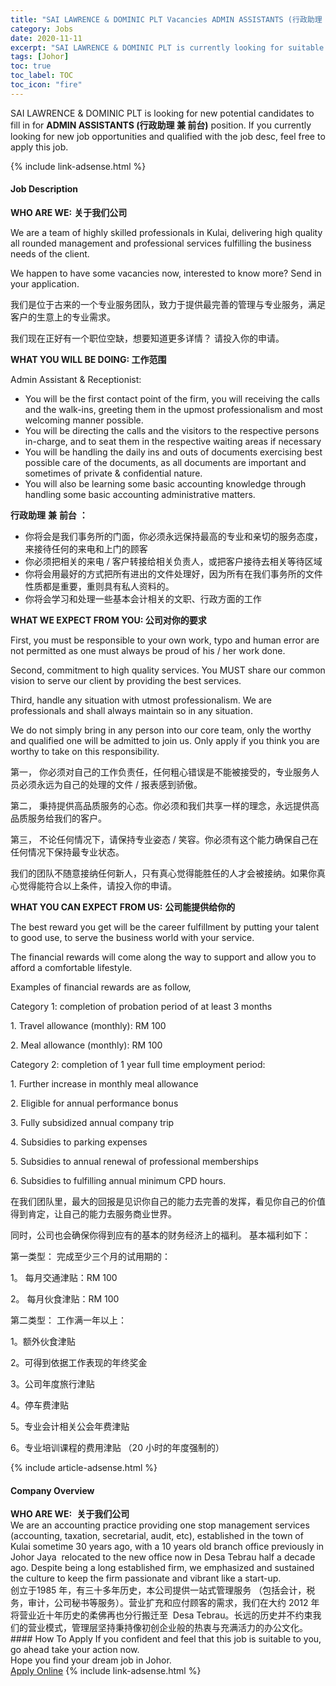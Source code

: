 ```yaml
---
title: "SAI LAWRENCE & DOMINIC PLT Vacancies ADMIN ASSISTANTS (行政助理 兼 前台)" 
category: Jobs 
date: 2020-11-11 
excerpt: "SAI LAWRENCE & DOMINIC PLT is currently looking for suitable person to fill in the ADMIN ASSISTANTS (行政助理 兼 前台) which positioned at Johor" 
tags: [Johor] 
toc: true 
toc_label: TOC 
toc_icon: "fire" 
--- 
```


<p>SAI LAWRENCE & DOMINIC PLT is looking for new potential candidates to fill in for <b>ADMIN ASSISTANTS (行政助理 兼 前台)</b> position. If you currently looking for new job opportunities and qualified with the job desc, feel free to apply this job.
</p>{% include link-adsense.html %} 
<div><div><div><h4>Job Description</h4></div></div><div><div><span><div><p><strong>WHO ARE WE:</strong>&#160;<strong>&#20851;&#20110;&#25105;&#20204;&#20844;&#21496;</strong></p><p>We are a team of highly skilled professionals in Kulai, delivering high quality all rounded management and professional services fulfilling the business needs of the client.</p><p>We happen to have some vacancies now, interested to know more? Send in your application.</p><p>&#25105;&#20204;&#26159;&#20301;&#20110;&#21476;&#26469;&#30340;&#19968;&#20010;&#19987;&#19994;&#26381;&#21153;&#22242;&#38431;&#65292;&#33268;&#21147;&#20110;&#25552;&#20379;&#26368;&#23436;&#21892;&#30340;&#31649;&#29702;&#19982;&#19987;&#19994;&#26381;&#21153;&#65292;&#28385;&#36275;&#23458;&#25143;&#30340;&#29983;&#24847;&#19978;&#30340;&#19987;&#19994;&#38656;&#27714;&#12290;</p><p>&#25105;&#20204;&#29616;&#22312;&#27491;&#22909;&#26377;&#19968;&#20010;&#32844;&#20301;&#31354;&#32570;&#65292;&#24819;&#35201;&#30693;&#36947;&#26356;&#22810;&#35814;&#24773;&#65311; &#35831;&#25237;&#20837;&#20320;&#30340;&#30003;&#35831;&#12290;</p><p><strong>WHAT YOU WILL BE DOING: &#24037;&#20316;&#33539;&#22260;</strong></p><p>Admin Assistant &amp; Receptionist:</p><ul><li>You will be the first contact point of the firm, you will receiving the calls and the walk-ins, greeting them in the upmost professionalism and most welcoming manner possible.</li><li>You will be directing the calls and the visitors to the respective persons in-charge, and to seat them in the respective waiting areas if necessary</li><li>You will be handling the daily ins and outs of documents exercising best possible care of the documents, as all documents are important and sometimes of private &amp; confidential nature.</li><li>You will also be learning some basic accounting knowledge through handling some basic accounting administrative matters.</li></ul><p><strong>&#34892;&#25919;&#21161;&#29702;</strong> <strong>&#20860;</strong> <strong>&#21069;&#21488;</strong> <strong>&#65306;</strong></p><ul><li>&#20320;&#23558;&#20250;&#26159;&#25105;&#20204;&#20107;&#21153;&#25152;&#30340;&#38376;&#38754;&#65292;&#20320;&#24517;&#39035;&#27704;&#36828;&#20445;&#25345;&#26368;&#39640;&#30340;&#19987;&#19994;&#21644;&#20146;&#20999;&#30340;&#26381;&#21153;&#24577;&#24230;&#65292;&#26469;&#25509;&#24453;&#20219;&#20309;&#30340;&#26469;&#30005;&#21644;&#19978;&#38376;&#30340;&#39038;&#23458;</li><li>&#20320;&#24517;&#39035;&#25226;&#30456;&#20851;&#30340;&#26469;&#30005; / &#23458;&#25143;&#36716;&#25509;&#32473;&#30456;&#20851;&#36127;&#36131;&#20154;&#65292;&#25110;&#25226;&#23458;&#25143;&#25509;&#24453;&#21435;&#30456;&#20851;&#31561;&#24453;&#21306;&#22495;</li><li>&#20320;&#23558;&#20250;&#29992;&#26368;&#22909;&#30340;&#26041;&#24335;&#25226;&#25152;&#26377;&#36827;&#20986;&#30340;&#25991;&#20214;&#22788;&#29702;&#22909;&#65292;&#22240;&#20026;&#25152;&#26377;&#22312;&#25105;&#20204;&#20107;&#21153;&#25152;&#30340;&#25991;&#20214;&#24615;&#36136;&#37117;&#26159;&#37325;&#35201;&#65292;&#37325;&#21017;&#20855;&#26377;&#31169;&#20154;&#36164;&#26009;&#30340;&#12290;</li><li>&#20320;&#23558;&#20250;&#23398;&#20064;&#21644;&#22788;&#29702;&#19968;&#20123;&#22522;&#26412;&#20250;&#35745;&#30456;&#20851;&#30340;&#25991;&#32844;&#12289;&#34892;&#25919;&#26041;&#38754;&#30340;&#24037;&#20316;</li></ul><p><strong>WHAT WE EXPECT FROM YOU: &#20844;&#21496;&#23545;&#20320;&#30340;&#35201;&#27714;</strong></p><p>First, you must be responsible to your own work, typo and human error are not permitted as one must always be proud of his / her work done.</p><p>Second, commitment to high quality services. You MUST share our common vision to serve our client by providing the best services.</p><p>Third, handle any situation with utmost professionalism. We are professionals and shall always maintain so in any situation.</p><p>We do not simply bring in any person into our core team, only the worthy and qualified one will be admitted to join us. Only apply if you think you are worthy to take on this responsibility.</p><p>&#31532;&#19968;&#65292; &#20320;&#24517;&#39035;&#23545;&#33258;&#24049;&#30340;&#24037;&#20316;&#36127;&#36131;&#20219;&#65292;&#20219;&#20309;&#31895;&#24515;&#38169;&#35823;&#26159;&#19981;&#33021;&#34987;&#25509;&#21463;&#30340;&#65292;&#19987;&#19994;&#26381;&#21153;&#20154;&#21592;&#24517;&#39035;&#27704;&#36828;&#20026;&#33258;&#24049;&#30340;&#22788;&#29702;&#30340;&#25991;&#20214; / &#25253;&#34920;&#24863;&#21040;&#39556;&#20658;&#12290;</p><p>&#31532;&#20108;&#65292; &#31177;&#25345;&#25552;&#20379;&#39640;&#21697;&#36136;&#26381;&#21153;&#30340;&#24515;&#24577;&#12290;&#20320;&#24517;&#39035;&#21644;&#25105;&#20204;&#20849;&#20139;&#19968;&#26679;&#30340;&#29702;&#24565;&#65292;&#27704;&#36828;&#25552;&#20379;&#39640;&#21697;&#36136;&#26381;&#21153;&#32473;&#25105;&#20204;&#30340;&#23458;&#25143;&#12290;</p><p>&#31532;&#19977;&#65292; &#19981;&#35770;&#20219;&#20309;&#24773;&#20917;&#19979;&#65292;&#35831;&#20445;&#25345;&#19987;&#19994;&#23039;&#24577; / &#31505;&#23481;&#12290;&#20320;&#24517;&#39035;&#26377;&#36825;&#20010;&#33021;&#21147;&#30830;&#20445;&#33258;&#24049;&#22312;&#20219;&#20309;&#24773;&#20917;&#19979;&#20445;&#25345;&#26368;&#19987;&#19994;&#29366;&#24577;&#12290;</p><p>&#25105;&#20204;&#30340;&#22242;&#38431;&#19981;&#38543;&#24847;&#25509;&#32435;&#20219;&#20309;&#26032;&#20154;&#65292;&#21482;&#26377;&#30495;&#24515;&#35273;&#24471;&#33021;&#32988;&#20219;&#30340;&#20154;&#25165;&#20250;&#34987;&#25509;&#32435;&#12290;&#22914;&#26524;&#20320;&#30495;&#24515;&#35273;&#24471;&#33021;&#31526;&#21512;&#20197;&#19978;&#26465;&#20214;&#65292;&#35831;&#25237;&#20837;&#20320;&#30340;&#30003;&#35831;&#12290;&#160;</p><p><strong>WHAT YOU CAN EXPECT FROM US:</strong> <strong>&#20844;&#21496;&#33021;&#25552;&#20379;&#32473;&#20320;&#30340;</strong></p><p>The best reward you get will be the career fulfillment by putting your talent to good use, to serve the business world with your service.</p><p>The financial rewards will come along the way to support and allow you to afford a comfortable lifestyle.</p><p>Examples of financial rewards are as follow,</p><p>Category 1: completion of probation period of at least 3 months</p><p>1. Travel allowance (monthly): RM 100</p><p>2. Meal allowance (monthly): RM 100</p><p>Category 2: completion of 1 year full time employment period:</p><p>1. Further increase in monthly meal allowance</p><p>2. Eligible for annual performance bonus</p><p>3. Fully subsidized annual company trip</p><p>4. Subsidies to parking expenses</p><p>5. Subsidies to annual renewal of professional memberships</p><p>6. Subsidies to fulfilling annual minimum CPD hours.</p><p>&#22312;&#25105;&#20204;&#22242;&#38431;&#37324;&#65292;&#26368;&#22823;&#30340;&#22238;&#25253;&#26159;&#35265;&#35782;&#20320;&#33258;&#24049;&#30340;&#33021;&#21147;&#21435;&#23436;&#21892;&#30340;&#21457;&#25381;&#65292;&#30475;&#35265;&#20320;&#33258;&#24049;&#30340;&#20215;&#20540;&#24471;&#21040;&#32943;&#23450;&#65292;&#35753;&#33258;&#24049;&#30340;&#33021;&#21147;&#21435;&#26381;&#21153;&#21830;&#19994;&#19990;&#30028;&#12290;</p><p>&#21516;&#26102;&#65292;&#20844;&#21496;&#20063;&#20250;&#30830;&#20445;&#20320;&#24471;&#21040;&#24212;&#26377;&#30340;&#22522;&#26412;&#30340;&#36130;&#21153;&#32463;&#27982;&#19978;&#30340;&#31119;&#21033;&#12290; &#22522;&#26412;&#31119;&#21033;&#22914;&#19979;&#65306;</p><p>&#31532;&#19968;&#31867;&#22411;&#65306; &#23436;&#25104;&#33267;&#23569;&#19977;&#20010;&#26376;&#30340;&#35797;&#29992;&#26399;&#30340;&#65306;</p><p>1&#12290; &#27599;&#26376;&#20132;&#36890;&#27941;&#36148;&#65306;RM 100</p><p>2&#12290; &#27599;&#26376;&#20249;&#39135;&#27941;&#36148;&#65306;RM 100</p><p>&#31532;&#20108;&#31867;&#22411;&#65306; &#24037;&#20316;&#28385;&#19968;&#24180;&#20197;&#19978;&#65306;</p><p>1&#12290;&#39069;&#22806;&#20249;&#39135;&#27941;&#36148;</p><p>2&#12290;&#21487;&#24471;&#21040;&#20381;&#25454;&#24037;&#20316;&#34920;&#29616;&#30340;&#24180;&#32456;&#22870;&#37329;</p><p>3&#12290;&#20844;&#21496;&#24180;&#24230;&#26053;&#34892;&#27941;&#36148;</p><p>4&#12290;&#20572;&#36710;&#36153;&#27941;&#36148;</p><p>5&#12290;&#19987;&#19994;&#20250;&#35745;&#30456;&#20851;&#20844;&#20250;&#24180;&#36153;&#27941;&#36148;</p><p>6&#12290;&#19987;&#19994;&#22521;&#35757;&#35838;&#31243;&#30340;&#36153;&#29992;&#27941;&#36148; &#65288;20 &#23567;&#26102;&#30340;&#24180;&#24230;&#24378;&#21046;&#30340;&#65289;</p></div></span></div></div></div> 
{% include article-adsense.html %} 
<div><div><div><h4>Company Overview</h4></div></div><div><div><span><div><div>
<div><strong>WHO ARE WE:</strong>&#160;&#160;<strong>&#20851;&#20110;&#25105;&#20204;&#20844;&#21496;</strong></div>
<div>We are an accounting practice providing one stop management services (accounting, taxation, secretarial, audit, etc), established in the town of Kulai sometime 30 years ago, with a 10 years old branch office previously in Johor Jaya &#160;relocated to the new office now in Desa Tebrau half a decade ago. Despite being a long established firm, we emphasized and sustained the culture to keep the firm passionate and vibrant like a start-up.</div>
<div>&#21019;&#31435;&#20110;1985 &#24180;&#65292;&#26377;&#19977;&#21313;&#22810;&#24180;&#21382;&#21490;&#65292;&#26412;&#20844;&#21496;&#25552;&#20379;&#19968;&#31449;&#24335;&#31649;&#29702;&#26381;&#21153; &#65288;&#21253;&#25324;&#20250;&#35745;&#65292;&#31246;&#21153;&#65292;&#23457;&#35745;&#65292;&#20844;&#21496;&#31192;&#20070;&#31561;&#26381;&#21153;&#65289;&#12290;&#33829;&#19994;&#25193;&#20805;&#21644;&#24212;&#20184;&#39038;&#23458;&#30340;&#38656;&#27714;&#65292;&#25105;&#20204;&#22312;&#22823;&#32422; 2012 &#24180;&#23558;&#33829;&#19994;&#36817;&#21313;&#24180;&#21382;&#21490;&#30340;&#26580;&#20315;&#20877;&#20063;&#20998;&#34892;&#25644;&#36801;&#33267; &#160;Desa Tebrau&#12290;&#38271;&#36828;&#30340;&#21382;&#21490;&#24182;&#19981;&#32422;&#26463;&#25105;&#20204;&#30340;&#33829;&#19994;&#27169;&#24335;&#65292;&#31649;&#29702;&#23618;&#22362;&#25345;&#31177;&#25345;&#20687;&#21021;&#21019;&#20225;&#19994;&#33324;&#30340;&#28909;&#34935;&#19982;&#20805;&#28385;&#27963;&#21147;&#30340;&#21150;&#20844;&#25991;&#21270;&#12290;</div>
</div></div></span></div></div></div> 
#### How To Apply 
If you confident and feel that this job is suitable to you, go ahead take your action now. <br/> 
Hope you find your dream job in Johor. <br/> 
<a href="https://www.jobstreet.com.my/en/job/admin-assistants-行政助理-兼-前台-4422269?jobId=jobstreet-my-job-4422269&sectionRank=1&token=0~6dc242b6-0237-4553-a70d-8553491e8a50&fr=SRP%20View%20In%20New%20Ta" class="btn btn--info" target="_blank" rel="nofollow noopenner">Apply Online</a> 
{% include link-adsense.html %} 